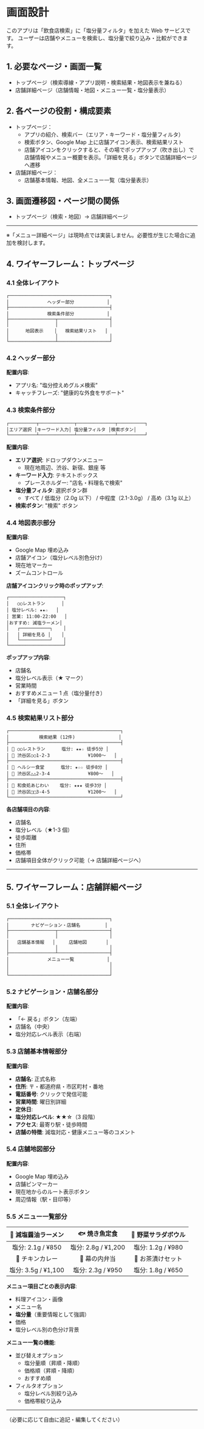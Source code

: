 # 画面設計

このアプリは「飲食店検索」に「塩分量フィルタ」を加えた Web サービスです。
ユーザーは店舗やメニューを検索し、塩分量で絞り込み・比較ができます。

## 1. 必要なページ・画面一覧

- トップページ（検索導線・アプリ説明・検索結果・地図表示を兼ねる）
- 店舗詳細ページ（店舗情報・地図・メニュー一覧・塩分量表示）

## 2. 各ページの役割・構成要素

- トップページ：
  - アプリの紹介、検索バー（エリア・キーワード・塩分量フィルタ）
  - 検索ボタン、Google Map 上に店舗アイコン表示、検索結果リスト
  - 店舗アイコンをクリックすると、その場でポップアップ（吹き出し）で店舗情報やメニュー概要を表示。「詳細を見る」ボタンで店舗詳細ページへ遷移
- 店舗詳細ページ：
  - 店舗基本情報、地図、全メニュー一覧（塩分量表示）

## 3. 画面遷移図・ページ間の関係

- トップページ（検索・地図）→ 店舗詳細ページ

---

※「メニュー詳細ページ」は現時点では実装しません。必要性が生じた場合に追加を検討します。

## 4. ワイヤーフレーム：トップページ

### 4.1 全体レイアウト

```
┌─────────────────────────────────────┐
│              ヘッダー部分            │
├─────────────────────────────────────┤
│              検索条件部分            │
├─────────────────┬───────────────────┤
│                 │                   │
│      地図表示    │   検索結果リスト   │
│                 │                   │
└─────────────────┴───────────────────┘
```

### 4.2 ヘッダー部分

**配置内容**:

- アプリ名: "塩分控えめグルメ検索"
- キャッチフレーズ: "健康的な外食をサポート"

### 4.3 検索条件部分

```
┌──────────┬─────────────┬──────────────┬──────────┐
│エリア選択 │キーワード入力│ 塩分量フィルタ │検索ボタン│
└──────────┴─────────────┴──────────────┴──────────┘
```

**配置内容**:

- **エリア選択**: ドロップダウンメニュー
  - 現在地周辺、渋谷、新宿、銀座 等
- **キーワード入力**: テキストボックス
  - プレースホルダー: "店名・料理名で検索"
- **塩分量フィルタ**: 選択ボタン群
  - すべて / 低塩分（2.0g 以下） / 中程度（2.1-3.0g） / 高め（3.1g 以上）
- **検索ボタン**: "検索" ボタン

### 4.4 地図表示部分

**配置内容**:

- Google Map 埋め込み
- 店舗アイコン（塩分レベル別色分け）
- 現在地マーカー
- ズームコントロール

**店舗アイコンクリック時のポップアップ**:

```
┌────────────────────┐
│   ○○レストラン      │
│ 塩分レベル: ★★☆   │
│ 営業: 11:00-22:00   │
│おすすめ: 減塩ラーメン│
│   ┌───────────┐    │
│   │ 詳細を見る │    │
│   └───────────┘    │
└────────────────────┘
```

**ポップアップ内容**:

- 店舗名
- 塩分レベル表示（★ マーク）
- 営業時間
- おすすめメニュー 1 点（塩分量付き）
- 「詳細を見る」ボタン

### 4.5 検索結果リスト部分

```
┌─────────────────────────────────────────┐
│           検索結果 (12件)                │
├─────────────────────────────────────────┤
│ 🏪 ○○レストラン      塩分: ★★☆ 徒歩5分 │
│ 📍 渋谷区○○1-2-3              ¥1000～   │
├─────────────────────────────────────────┤
│ 🏪 ヘルシー食堂      塩分: ★☆☆ 徒歩8分 │
│ 📍 渋谷区△△2-3-4              ¥800～   │
├─────────────────────────────────────────┤
│ 🏪 和食処あじわい    塩分: ★★★ 徒歩3分 │
│ 📍 渋谷区□□3-4-5              ¥1200～   │
└─────────────────────────────────────────┘
```

**各店舗項目の内容**:

- 店舗名
- 塩分レベル（★1-3 個）
- 徒歩距離
- 住所
- 価格帯
- 店舗項目全体がクリック可能（→ 店舗詳細ページへ）

---

## 5. ワイヤーフレーム：店舗詳細ページ

### 5.1 全体レイアウト

```
┌─────────────────────────────────────┐
│        ナビゲーション・店舗名         │
├─────────────────┬───────────────────┤
│                 │                   │
│   店舗基本情報   │     店舗地図       │
│                 │                   │
├─────────────────┴───────────────────┤
│              メニュー一覧            │
│                                     │
│                                     │
└─────────────────────────────────────┘
```

### 5.2 ナビゲーション・店舗名部分

**配置内容**:

- 「← 戻る」ボタン（左端）
- 店舗名（中央）
- 塩分対応レベル表示（右端）

### 5.3 店舗基本情報部分

**配置内容**:

- **店舗名**: 正式名称
- **住所**: 〒・都道府県・市区町村・番地
- **電話番号**: クリックで発信可能
- **営業時間**: 曜日別詳細
- **定休日**:
- **塩分対応レベル**: ★★☆（3 段階）
- **アクセス**: 最寄り駅・徒歩時間
- **店舗の特徴**: 減塩対応・健康メニュー等のコメント

### 5.4 店舗地図部分

**配置内容**:

- Google Map 埋め込み
- 店舗ピンマーカー
- 現在地からのルート表示ボタン
- 周辺情報（駅・目印等）

### 5.5 メニュー一覧部分

| 🍜 減塩醤油ラーメン |    🐟 焼き魚定食    | 🥗 野菜サラダボウル |
| :-----------------: | :-----------------: | :-----------------: |
|  塩分: 2.1g / ¥850  | 塩分: 2.8g / ¥1,200 |  塩分: 1.2g / ¥980  |
|   🍛 チキンカレー   |    🍱 幕の内弁当    |  🍵 お茶漬けセット  |
| 塩分: 3.5g / ¥1,100 |  塩分: 2.3g / ¥950  |  塩分: 1.8g / ¥650  |

**メニュー項目ごとの表示内容**:

- 料理アイコン・画像
- メニュー名
- **塩分量**（重要情報として強調）
- 価格
- 塩分レベル別の色分け背景

**メニュー一覧の機能**:

- 並び替えオプション
  - 塩分量順（昇順・降順）
  - 価格順（昇順・降順）
  - おすすめ順
- フィルタオプション
  - 塩分レベル別絞り込み
  - 価格帯絞り込み

---

（必要に応じて自由に追記・編集してください）

